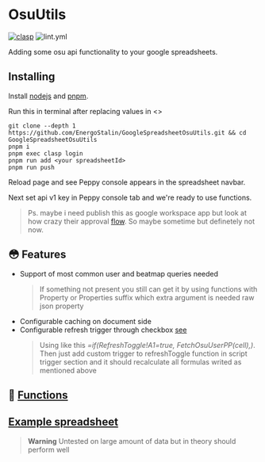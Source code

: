 # OsuUtils
[![clasp](https://img.shields.io/badge/built%20with-clasp-4285f4.svg)](https://github.com/google/clasp) ![lint.yml](https://github.com/EnergoStalin/GoogleSpreadsheetOsuUtils/actions/workflows/lint.yml/badge.svg)

Adding some osu api functionality to your google spreadsheets.

## Installing

Install [nodejs](https://github.com/nvm-sh/nvm) and [pnpm](https://pnpm.io/installation).

Run this in terminal after replacing values in <>
```
git clone --depth 1 https://github.com/EnergoStalin/GoogleSpreadsheetOsuUtils.git && cd GoogleSpreadsheetOsuUtils
pnpm i
pnpm exec clasp login
pnpm run add <your spreadsheetId>
pnpm run push
```

Reload page and see Peppy console appears in the spreadsheet navbar.

Next set api v1 key in Peppy console tab and we're ready to use functions.

> Ps. maybe i need publish this as google workspace app but look at how crazy their approval [flow](https://developers.google.com/static/workspace/marketplace/images/publish-flow-diagram.png). So maybe sometime but definetely not now.

## :flushed: Features
- Support of most common user and beatmap queries needed
  > If something not present you still can get it by using functions with Property or Properties suffix which extra argument is needed raw json property
- Configurable caching on document side
- Configurable refresh trigger through checkbox [see](https://github.com/EnergoStalin/GoogleSpreadsheetOsuUtils/blob/master/src/utils/refresh.ts)
  > Using like this *=if(RefreshToggle!$A$1=true, FetchOsuUserPP(cell),)*. Then just add custom trigger to refreshToggle function in script trigger section and it should recalculate all formulas writed as mentioned above

## :pencil: [Functions](https://github.com/EnergoStalin/GoogleSpreadsheetOsuUtils/blob/master/src/Bindings.ts)
## [Example spreadsheet](https://docs.google.com/spreadsheets/d/1HpWxFAGKEV67z1sOfvvDEXcgD4Yxz4XinJBFm4Qa6fQ/edit?usp=sharing)
> **Warning**
> Untested on large amount of data but in theory should perform well